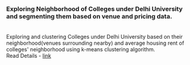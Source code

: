 ### Exploring Neighborhood of Colleges under Delhi University and segmenting them based on venue and pricing data.<br><br>
Exploring and clustering Colleges under Delhi University based on their neighborhood(venues surrounding nearby) and average housing rent of colleges' neighborhood using k-means clustering algorithm.<br>
Read Details - [link](https://medium.com/@1605213040/exploring-neighborhood-of-colleges-under-delhi-university-93b07de6e052)
